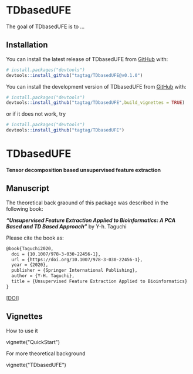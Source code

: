 
<!-- README.md is generated from README.Rmd. Please edit that file -->

# TDbasedUFE

<!-- badges: start -->
<!-- badges: end -->

The goal of TDbasedUFE is to …

## Installation

You can install the latest release of TDbasedUFE from
[GitHub](https://github.com/) with:

``` r 
# install.packages("devtools")
devtools::install_github("tagtag/TDbasedUFE@v0.1.0")
```

You can install the development version of TDbasedUFE from
[GitHub](https://github.com/) with:

``` r
# install.packages("devtools")
devtools::install_github("tagtag/TDbasedUFE",build_vignettes = TRUE)
```

or if it does not work, try 

``` r
# install.packages("devtools")
devtools::install_github("tagtag/TDbasedUFE")
```

# TDbasedUFE

**Tensor decomposition based unsupervised feature extraction**

## Manuscript

The theoretical back graound of this package was described in the
following book:

***“Unsupervised Feature Extraction Applied to Bioinformatics: A PCA
Based and TD Based Approach”*** by Y-h. Taguchi

Please cite the book as:

``` latex
@book{Taguchi2020,
  doi = {10.1007/978-3-030-22456-1},
  url = {https://doi.org/10.1007/978-3-030-22456-1},
  year = {2020},
  publisher = {Springer International Publishing},
  author = {Y-H. Taguchi},
  title = {Unsupervised Feature Extraction Applied to Bioinformatics}
}
```

[\[DOI\]](https://doi.org/10.1007/978-3-030-22456-1)

## Vignettes

How to use it 

vignette("QuickStart")

For more theoretical background

vignette("TDbasedUFE")

